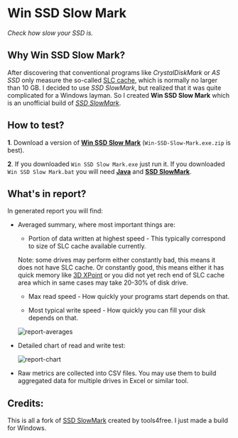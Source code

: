 # Win SSD Slow Mark 

*Check how slow your SSD is.*

## Why Win SSD Slow Mark?

After discovering that conventional programs like *CrystalDiskMark* or *AS SSD* only measure the so-called [SLC cache](https://www.technipages.com/what-is-slc-caching), which is normally no larger than 10 GB. I decided to use *SSD SlowMark*, but realized that it was quite complicated for a Windows layman. So I created **Win SSD Slow Mark** which is an unofficial build of [*SSD SlowMark*](https://github.com/tools4free/SsdSlowMark).

## How to test?

**1**. Download a version of [**Win SSD Slow Mark**](https://github.com/KaioHSG/WinSsdSlowMark/releases/latest) (`Win-SSD-Slow-Mark.exe.zip` is best).

**2**. If you downloaded `Win SSD Slow Mark.exe` just run it. If you downloaded `Win SSD Slow Mark.bat` you will need [**Java**](https://www.java.com/download) and [**SSD SlowMark**](https://github.com/tools4free/SsdSlowMark/releases/latest).

## What's in report?

In generated report you will find:

* Averaged summary, where most important things are:

  * Portion of data written at highest speed - This typically correspond to size of SLC cache available currently.

  Note: some drives may perform either constantly bad, this means it does not have SLC cache. Or constantly good, this means either it has quick memory like [3D XPoint](https://en.wikipedia.org/wiki/3D_XPoint) or you did not yet rech end of SLC cache area which in same cases may take 20-30% of disk drive.

  * Max read speed - How quickly your programs start depends on that.

  * Most typical write speed - How quickly you can fill your disk depends on that.

  ![report-averages](https://github.com/KaioHSG/WinSsdSlowMark/assets/96930584/ac9be217-62b9-432c-abc1-2bb353e9633d)

* Detailed chart of read and write test:

  ![report-chart](https://github.com/KaioHSG/WinSsdSlowMark/assets/96930584/878df293-b789-48e5-98c8-8dff51e9f97f)

* Raw metrics are collected into CSV files. You may use them to build aggregated data for multiple drives in Excel or similar tool.

## Credits:

This is all a fork of [SSD SlowMark](https://github.com/tools4free/SsdSlowMark) created by tools4free. I just made a build for Windows.

